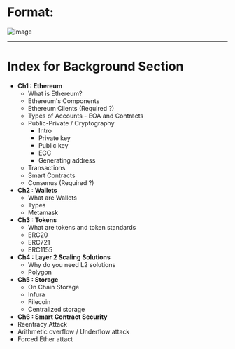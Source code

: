 # Format: 

![image](https://user-images.githubusercontent.com/51917666/160225590-a54f7981-2b32-4a18-ab6e-5740f9c9ee54.png)

---

# Index for Background Section

- **Ch1 : Ethereum**
  - What is Ethereum?
  - Ethereum's Components
  - Ethereum Clients (Required ?)
  - Types of Accounts - EOA and Contracts
  - Public-Private / Cryptography
    - Intro
    - Private key
    - Public key
    - ECC
    - Generating address
  - Transactions
  - Smart Contracts
  - Consenus (Required ?)
- **Ch2 : Wallets**
  - What are Wallets
  - Types
  - Metamask 
- **Ch3 : Tokens**
  - What are tokens and token standards
  - ERC20
  - ERC721
  - ERC1155     
- **Ch4 : Layer 2 Scaling Solutions**
  - Why do you need L2 solutions
  - Polygon 
- **Ch5 : Storage**
  - On Chain Storage
  - Infura
  - Filecoin
  - Centralized storage
-  **Ch6 : Smart Contract Security**  
  - Reentracy Attack
  - Arithmetic overflow / Underflow attack
  - Forced Ether attact   
  
  






